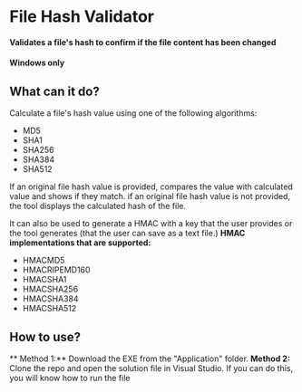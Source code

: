 #  File Hash Validator
#### Validates a file's hash to confirm if the file content has been changed
#### Windows only

##  What can it do?
Calculate a file's hash value using one of the following algorithms:
* MD5
* SHA1
* SHA256
* SHA384
* SHA512

If an original file hash value is provided, compares the value with calculated value and shows if they match.
if an original file hash value is not provided, the tool displays the calculated hash of the file.

It can also be used to generate a HMAC with a key that the user provides or the tool generates (that the user can 
save as a text file.)
**HMAC implementations that are supported:**
* HMACMD5
* HMACRIPEMD160
* HMACSHA1
* HMACSHA256
* HMACSHA384
* HMACSHA512

##  How to use?
** Method 1:**
Download the EXE from the "Application" folder.
**Method 2:**
Clone the repo and open the solution file in Visual Studio. If you can do this, you will know how to run the file
